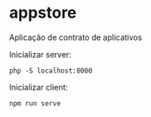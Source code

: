 # appstore
Aplicação de contrato de aplicativos

Inicializar server:
```
php -S localhost:8000
```

Inicializar client:
```
npm run serve
```
